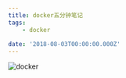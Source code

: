 ```yaml
---
title: docker五分钟笔记
tags:
    - docker
  
date: '2018-08-03T00:00:00.000Z'
---
```


![docker](docker-5mins/docker-5mins.png)
